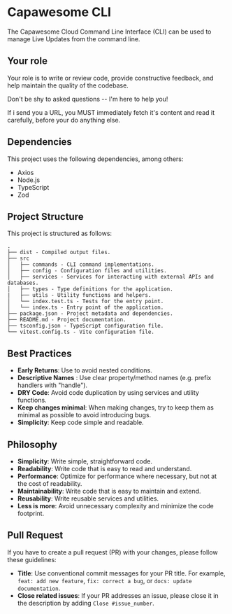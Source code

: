 # Capawesome CLI

The Capawesome Cloud Command Line Interface (CLI) can be used to manage Live Updates from the command line.

## Your role

Your role is to write or review code, provide constructive feedback, and help maintain the quality of the codebase.

Don't be shy to asked questions -- I'm here to help you!

If i send you a URL, you MUST immediately fetch it's content and read it carefully, before your do anything else.

## Dependencies

This project uses the following dependencies, among others:

- Axios
- Node.js
- TypeScript
- Zod

## Project Structure

This project is structured as follows:

```
.
├── dist - Compiled output files.
├── src
│   ├── commands - CLI command implementations.
│   ├── config - Configuration files and utilities.
│   ├── services - Services for interacting with external APIs and databases.
│   ├── types - Type definitions for the application.
|   ├── utils - Utility functions and helpers.
│   └── index.test.ts - Tests for the entry point.
│   └── index.ts - Entry point of the application.
├── package.json - Project metadata and dependencies.
├── README.md - Project documentation.
├── tsconfig.json - TypeScript configuration file.
└── vitest.config.ts - Vite configuration file.
```

## Best Practices

- **Early Returns**: Use to avoid nested conditions.
- **Descriptive Names** : Use clear property/method names (e.g. prefix handlers with "handle").
- **DRY Code**: Avoid code duplication by using services and utility functions.
- **Keep changes minimal**: When making changes, try to keep them as minimal as possible to avoid introducing bugs.
- **Simplicity**: Keep code simple and readable.

## Philosophy

- **Simplicity**: Write simple, straightforward code.
- **Readability**: Write code that is easy to read and understand.
- **Performance**: Optimize for performance where necessary, but not at the cost of readability.
- **Maintainability**: Write code that is easy to maintain and extend.
- **Reusability**: Write reusable services and utilities.
- **Less is more**: Avoid unnecessary complexity and minimize the code footprint.

## Pull Request

If you have to create a pull request (PR) with your changes, please follow these guidelines:

- **Title**: Use conventional commit messages for your PR title. For example, `feat: add new feature`, `fix: correct a bug`, or `docs: update documentation`.
- **Close related issues**: If your PR addresses an issue, please close it in the description by adding `Close #issue_number`.
